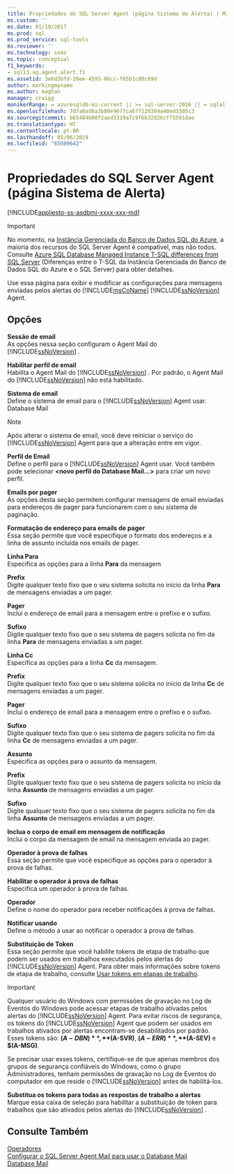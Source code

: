 ```yaml
---
title: Propriedades do SQL Server Agent (página Sistema de Alerta) | Microsoft Docs
ms.custom: ''
ms.date: 01/19/2017
ms.prod: sql
ms.prod_service: sql-tools
ms.reviewer: ''
ms.technology: ssms
ms.topic: conceptual
f1_keywords:
- sql13.ag.agent.alert.f1
ms.assetid: 3e6d3bfd-20ee-4593-86cc-f65b1c08c69d
author: markingmyname
ms.author: maghan
manager: craigg
monikerRange: = azuresqldb-mi-current || >= sql-server-2016 || = sqlallproducts-allversions
ms.openlocfilehash: 7d7a8ad8a3b80e9677ca67f120304a40ed3305c3
ms.sourcegitcommit: bb5484b08f2aed3319a7c9f6b32d26cff5591dae
ms.translationtype: HT
ms.contentlocale: pt-BR
ms.lasthandoff: 05/06/2019
ms.locfileid: "65089642"
---
```

# <a name="sql-server-agent-properties-alert-system-page"></a>Propriedades do SQL Server Agent (página Sistema de Alerta)
[!INCLUDE[appliesto-ss-asdbmi-xxxx-xxx-md](../../includes/appliesto-ss-asdbmi-xxxx-xxx-md.md)]

> [!IMPORTANT]  
> No momento, na [Instância Gerenciada do Banco de Dados SQL do Azure](https://docs.microsoft.com/azure/sql-database/sql-database-managed-instance), a maioria dos recursos do SQL Server Agent é compatível, mas não todos. Consulte [Azure SQL Database Managed Instance T-SQL differences from SQL Server](https://docs.microsoft.com/azure/sql-database/sql-database-managed-instance-transact-sql-information#sql-server-agent) (Diferenças entre o T-SQL da Instância Gerenciada do Banco de Dados SQL do Azure e o SQL Server) para obter detalhes.

Use essa página para exibir e modificar as configurações para mensagens enviadas pelos alertas do [!INCLUDE[msCoName](../../includes/msconame_md.md)] [!INCLUDE[ssNoVersion](../../includes/ssnoversion-md.md)] Agent.  
  
## <a name="options"></a>Opções  
**Sessão de email**  
As opções nessa seção configuram o Agent Mail do [!INCLUDE[ssNoVersion](../../includes/ssnoversion-md.md)] .  
  
**Habilitar perfil de email**  
Habilita o Agent Mail do [!INCLUDE[ssNoVersion](../../includes/ssnoversion-md.md)] . Por padrão, o Agent Mail do [!INCLUDE[ssNoVersion](../../includes/ssnoversion-md.md)] não está habilitado.  
  
**Sistema de email**  
Define o sistema de email para o [!INCLUDE[ssNoVersion](../../includes/ssnoversion-md.md)] Agent usar. Database Mail  
  
> [!NOTE]  
> Após alterar o sistema de email, você deve reiniciar o serviço do [!INCLUDE[ssNoVersion](../../includes/ssnoversion-md.md)] Agent para que a alteração entre em vigor.  
  
**Perfil de Email**  
Define o perfil para o [!INCLUDE[ssNoVersion](../../includes/ssnoversion-md.md)] Agent usar. Você também pode selecionar **\<novo perfil do Database Mail...>** para criar um novo perfil.  
  
**Emails por pager**  
As opções desta seção permitem configurar mensagens de email enviadas para endereços de pager para funcionarem com o seu sistema de paginação.  
  
**Formatação de endereço para emails de pager**  
Essa seção permite que você especifique o formato dos endereços e a linha de assunto incluída nos emails de pager.  
  
**Linha Para**  
Especifica as opções para a linha **Para** da mensagem  
  
**Prefix**  
Digite qualquer texto fixo que o seu sistema solicita no início da linha **Para** de mensagens enviadas a um pager.  
  
**Pager**  
Inclui o endereço de email para a mensagem entre o prefixo e o sufixo.  
  
**Sufixo**  
Digite qualquer texto fixo que o seu sistema de pagers solicita no fim da linha **Para** de mensagens enviadas a um pager.  
  
**Linha Cc**  
Especifica as opções para a linha **Cc** da mensagem.  
  
**Prefix**  
Digite qualquer texto fixo que o seu sistema solicita no início da linha **Cc** de mensagens enviadas a um pager.  
  
**Pager**  
Inclui o endereço de email para a mensagem entre o prefixo e o sufixo.  
  
**Sufixo**  
Digite qualquer texto fixo que o seu sistema de pagers solicita no fim da linha **Cc** de mensagens enviadas a um pager.  
  
**Assunto**  
Especifica as opções para o assunto da mensagem.  
  
**Prefix**  
Digite qualquer texto fixo que o seu sistema de pagers solicita no início da linha **Assunto** de mensagens enviadas a um pager.  
  
**Sufixo**  
Digite qualquer texto fixo que o seu sistema de pagers solicita no fim da linha **Assunto** de mensagens enviadas a um pager.  
  
**Inclua o corpo de email em mensagem de notificação**  
Inclui o corpo da mensagem de email na mensagem enviada ao pager.  
  
**Operador à prova de falhas**  
Essa seção permite que você especifique as opções para o operador à prova de falhas.  
  
**Habilitar o operador à prova de falhas**  
Especifica um operador à prova de falhas.  
  
**Operador**  
Define o nome do operador para receber notificações à prova de falhas.  
  
**Notificar usando**  
Define o método a usar ao notificar o operador à prova de falhas.  
  
**Substituição de Token**  
Essa seção permite que você habilite tokens de etapa de trabalho que podem ser usados em trabalhos executados pelos alertas do [!INCLUDE[ssNoVersion](../../includes/ssnoversion-md.md)] Agent. Para obter mais informações sobre tokens de etapa de trabalho, consulte [Usar tokens em etapas de trabalho](../../ssms/agent/use-tokens-in-job-steps.md).  
  
> [!IMPORTANT]  
> Qualquer usuário do Windows com permissões de gravação no Log de Eventos do Windows pode acessar etapas de trabalho ativadas pelos alertas do [!INCLUDE[ssNoVersion](../../includes/ssnoversion-md.md)] Agent. Para evitar riscos de segurança, os tokens do [!INCLUDE[ssNoVersion](../../includes/ssnoversion-md.md)] Agent que podem ser usados em trabalhos ativados por alertas encontram-se desabilitados por padrão. Esses tokens são: **$(A-DBN)**, **$(A-SVR)**, **$(A-ERR)**, **$(A-SEV)** e **$(A-MSG)**.  
>   
> Se precisar usar esses tokens, certifique-se de que apenas membros dos grupos de segurança confiáveis do Windows, como o grupo Administradores, tenham permissões de gravação no Log de Eventos do computador em que reside o [!INCLUDE[ssNoVersion](../../includes/ssnoversion-md.md)] antes de habilitá-los.  
  
**Substitua os tokens para todas as respostas de trabalho a alertas**  
Marque essa caixa de seleção para habilitar a substituição de token para trabalhos que são ativados pelos alertas do [!INCLUDE[ssNoVersion](../../includes/ssnoversion-md.md)] .  
  
## <a name="see-also"></a>Consulte Também  
[Operadores](../../ssms/agent/operators.md)  
[Configurar o SQL Server Agent Mail para usar o Database Mail](../../relational-databases/database-mail/configure-sql-server-agent-mail-to-use-database-mail.md)  
[Database Mail](../../relational-databases/database-mail/database-mail.md)  
  
